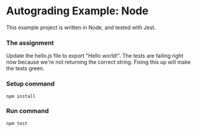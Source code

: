 # Autograding Example: Node
This example project is written in Node, and tested with Jest.

### The assignment
Update the hello.js file to export "Hello world!". The tests are failing right now because we're not returning the correct string. Fixing this up will make the tests green.

### Setup command
`npm install`

### Run command
`npm test`

